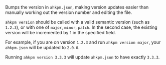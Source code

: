 Bumps the version in `ahkpm.json`, making version updates easier than manually
working out the version number and editing the file.

`ahkpm version` should be called with a valid semantic version (such as `1.2.3`),
or with one of `major`, `minor`, `patch`. In the second case, the existing 
version will be incremented by 1 in the specified field.

For example, if you are on version `1.2.3` and run `ahkpm version major`,
your `ahkpm.json` will be updated to `2.0.0`.

Running `ahkpm version 3.3.3` will update `ahkpm.json` to have exactly `3.3.3`.